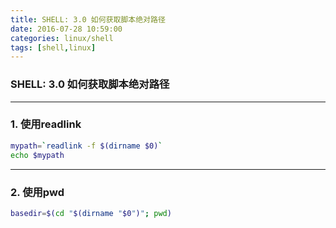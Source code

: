 ```yaml
---
title: SHELL: 3.0 如何获取脚本绝对路径
date: 2016-07-28 10:59:00
categories: linux/shell
tags: [shell,linux]
---
```

### SHELL: 3.0 如何获取脚本绝对路径

---

### 1. 使用readlink
``` bash
mypath=`readlink -f $(dirname $0)`
echo $mypath
```

---

### 2. 使用pwd
``` bash
basedir=$(cd "$(dirname "$0")"; pwd)
```
